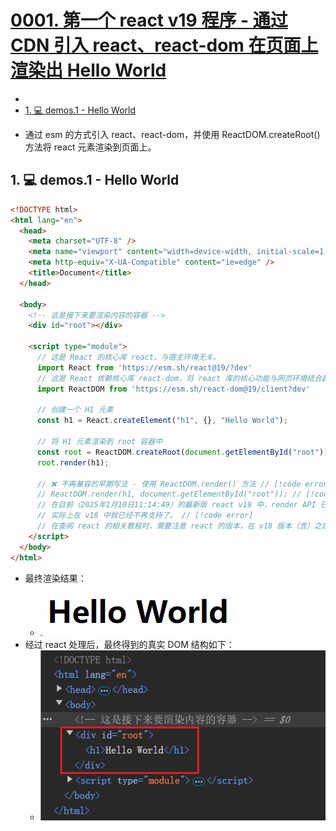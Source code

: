 # [0001. 第一个 react v19 程序 - 通过 CDN 引入 react、react-dom 在页面上渲染出 Hello World](https://github.com/Tdahuyou/TNotes.react/tree/main/0001.%20%E7%AC%AC%E4%B8%80%E4%B8%AA%20react%20v19%20%E7%A8%8B%E5%BA%8F%20-%20%E9%80%9A%E8%BF%87%20CDN%20%E5%BC%95%E5%85%A5%20react%E3%80%81react-dom%20%E5%9C%A8%E9%A1%B5%E9%9D%A2%E4%B8%8A%E6%B8%B2%E6%9F%93%E5%87%BA%20Hello%20World)

<!-- region:toc -->


- 
- [1. 💻 demos.1 - Hello World](#1--demos1---hello-world)
<!-- endregion:toc -->
- 通过 esm 的方式引入 react、react-dom，并使用 ReactDOM.createRoot() 方法将 react 元素渲染到页面上。

## 1. 💻 demos.1 - Hello World

```html
<!DOCTYPE html>
<html lang="en">
  <head>
    <meta charset="UTF-8" />
    <meta name="viewport" content="width=device-width, initial-scale=1.0" />
    <meta http-equiv="X-UA-Compatible" content="ie=edge" />
    <title>Document</title>
  </head>

  <body>
    <!-- 这是接下来要渲染内容的容器 -->
    <div id="root"></div>

    <script type="module">
      // 这是 React 的核心库 react，与宿主环境无关。
      import React from 'https://esm.sh/react@19/?dev'
      // 这是 React 依赖核心库 react-dom，将 react 库的核心功能与网页环境结合起来。
      import ReactDOM from 'https://esm.sh/react-dom@19/client?dev'

      // 创建一个 H1 元素
      const h1 = React.createElement("h1", {}, "Hello World");

      // 将 H1 元素渲染到 root 容器中
      const root = ReactDOM.createRoot(document.getElementById("root"));
      root.render(h1);

      // ❌ 不再兼容的早期写法 - 使用 ReactDOM.render() 方法 // [!code error]
      // ReactDOM.render(h1, document.getElementById("root")); // [!code error]
      // 在目前（2025年1月10日11:14:49）的最新版 react v19 中，render API 已被移除。 // [!code error]
      // 实际上在 v18 中就已经不再支持了。 // [!code error]
      // 在查阅 react 的相关教程时，需要注意 react 的版本，在 v18 版本（含）之后，不要再去用这种旧版的错误写法了。 // [!code error]
    </script>
  </body>
</html>
```

- 最终渲染结果：
  - ![](assets/2025-01-10-13-28-38.png)
- 经过 react 处理后，最终得到的真实 DOM 结构如下：
  - ![](assets/2025-01-10-13-29-40.png)
